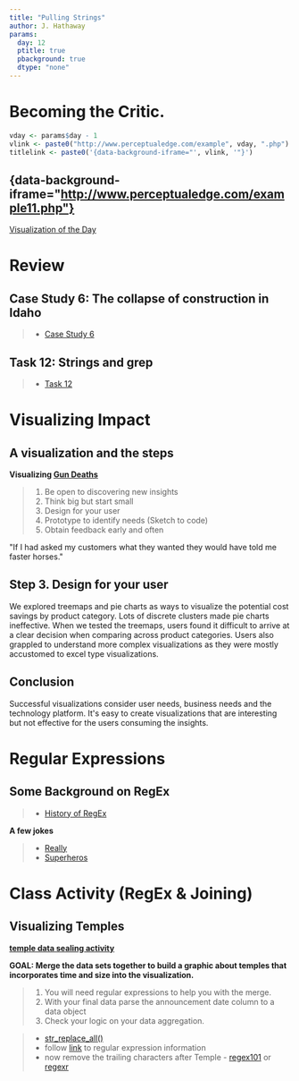 ```yaml
---
title: "Pulling Strings"
author: J. Hathaway
params:
  day: 12
  ptitle: true
  pbackground: true
  dtype: "none"
---
```




# Becoming the Critic.


```r
vday <- params$day - 1
vlink <- paste0("http://www.perceptualedge.com/example", vday, ".php")
titlelink <- paste0('{data-background-iframe="', vlink, '"}')
```

## {data-background-iframe="http://www.perceptualedge.com/example11.php"}

[Visualization of the Day](http://www.perceptualedge.com/example11.php)







# Review



##  Case Study 6: The collapse of construction in Idaho
> - [Case Study 6](https://byuistats.github.io/M335/weekly_projects/cs06_details.html)




## Task 12: Strings and grep
> - [Task 12](https://byuistats.github.io/M335/class_tasks/task12_details.html)







# Visualizing Impact

## A visualization and the steps

**Visualizing [Gun Deaths](http://guns.periscopic.com/?year=2013)**

> 1. Be open to discovering new insights
> 2. Think big but start small
> 3. Design for your user
> 4. Prototype to identify needs (Sketch to code)
> 5. Obtain feedback early and often

"If I had asked my customers what they wanted they would have told me faster horses."

## Step 3. Design for your user

We explored treemaps and pie charts as ways to visualize the potential cost savings by product category. Lots of discrete clusters made pie charts ineffective. When we tested the treemaps, users found it difficult to arrive at a clear decision when comparing across product categories. Users also grappled to understand more complex visualizations as they were mostly accustomed to excel type visualizations.

## Conclusion

Successful visualizations consider user needs, business needs and the technology platform. It's easy to create visualizations that are interesting but not effective for the users consuming the insights. 

# Regular Expressions

## Some Background on RegEx

> - [History of RegEx](https://blog.staffannoteberg.com/2013/01/30/regular-expressions-a-brief-history/)

**A few jokes**

> - [Really](http://geek-and-poke.com/geekandpoke/2013/12/3/yesterdays-regex)
> - [Superheros](https://www.explainxkcd.com/wiki/images/7/7b/regular_expressions.png)

# Class Activity (RegEx & Joining)

## Visualizing Temples

**[temple data sealing activity](https://byuistats.github.io/M335/temple_sealings.html)**

**GOAL: Merge the data sets together to build a graphic about temples that incorporates time and size into the visualization.**

> 1. You will need regular expressions to help you with the merge.
> 2. With your final data parse the announcement date column to a data object
> 3. Check your logic on your data aggregation.

> - [str_replace_all()](http://stringr.tidyverse.org/reference/str_replace.html)
> - follow [link](https://www.rdocumentation.org/packages/stringi/versions/1.1.5/topics/stringi-search-regex) to regular expression information
> - now remove the trailing characters after Temple - [regex101](https://regex101.com/) or [regexr](https://regexr.com)



